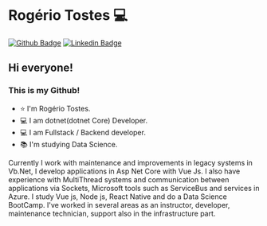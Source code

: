 # Rogério Tostes 💻

[![Github Badge](https://img.shields.io/badge/-Github-000?style=flat-square&logo=Github&logoColor=white&link=https://github.com/RogerioTostes)](https://github.com/RogerioTostes)
[![Linkedin Badge](https://img.shields.io/badge/-LinkedIn-blue?style=flat-square&logo=Linkedin&logoColor=white&link=https://www.linkedin.com/in/rogeriotostes/)](https://www.linkedin.com/in/rogeriotostes/)

## Hi everyone!
### This is my Github!

- ⭐ I'm Rogério Tostes. 
- 💻 I am dotnet(dotnet Core) Developer.
- 💻 I am Fullstack / Backend developer. 
- 📚 I'm studying Data Science.


Currently I work with maintenance and improvements in legacy systems in Vb.Net, I develop applications in Asp Net Core with Vue Js. I also have experience with MultiThread systems and communication between applications via Sockets, Microsoft tools such as ServiceBus and services in Azure. I study Vue js, Node js, React Native and do a Data Science BootCamp.
I've worked in several areas as an instructor, developer, maintenance technician, support also in the infrastructure part. 
